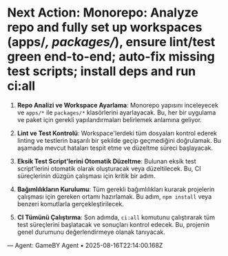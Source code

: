 # Next Action: Monorepo: Analyze repo and fully set up workspaces (apps/*, packages/*), ensure lint/test green end-to-end; auto-fix missing test scripts; install deps and run ci:all

1. **Repo Analizi ve Workspace Ayarlama**: Monorepo yapısını inceleyecek ve `apps/*` ile `packages/*` klasörlerini ayarlayacak. Bu, her bir uygulama ve paket için gerekli yapılandırmaları belirlemek anlamına geliyor.

2. **Lint ve Test Kontrolü**: Workspace'lerdeki tüm dosyaları kontrol ederek linting ve testlerin başarılı bir şekilde geçip geçmediğini doğrulamak. Bu aşamada mevcut hataları tespit etme ve düzeltme süreci başlayacak.

3. **Eksik Test Script'lerini Otomatik Düzeltme**: Bulunan eksik test script'lerini otomatik olarak oluşturacak veya düzeltilecek. Bu, CI süreçlerinin düzgün çalışması için kritik bir adım.

4. **Bağımlılıkların Kurulumu**: Tüm gerekli bağımlılıkları kurarak projelerin çalışması için gereken ortamı hazırlamak. Bu adım, `npm install` veya benzeri komutlarla gerçekleştirilecek.

5. **CI Tümünü Çalıştırma**: Son adımda, `ci:all` komutunu çalıştırarak tüm test süreçlerini başlatacak ve sonuçları kontrol edecek. Bu, projenin genel durumunu değerlendirmeye olanak tanıyacak.

— Agent: GameBY Agent • 2025-08-16T22:14:00.168Z
